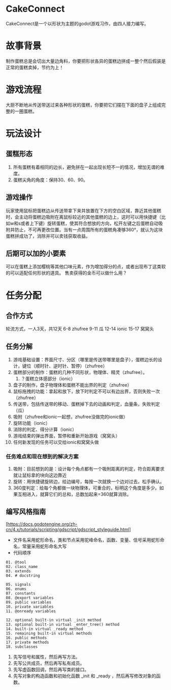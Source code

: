 # CakeConnect
CakeConnect是一个以形状为主题的godot游戏习作，由四人接力编写。
# 故事背景

制作蛋糕总是会切出大量边角料，你要把形状各异的蛋糕边拼成一整个然后假装是正常的蛋糕卖掉，节约为上！

# 游戏流程

大厨不断地从传送带送过来各种形状的蛋糕，你要把它们摆在下面的盘子上组成完整的一圈蛋糕。

# 玩法设计

## 蛋糕形态

1. 所有蛋糕有着相同的边长，避免拼在一起出现长短不一的情况，增加无谓的难度。
2. 蛋糕尖角的角度：保持30、60、90。

## 游戏操作

玩家使用鼠标把蛋糕边从传送带拿下来并放置在下方的空白区域，靠近其他蛋糕时，会主动将蛋糕边吸附在离鼠标较近的其他蛋糕的边上，这时可以用快捷键（比如w和s或者上下键）旋转蛋糕，使其符合想放的方向，松开左键之后蛋糕自动吸附并防止，不可再更改位置。当有一点周围所有的蛋糕角凑够360°，就认为这块蛋糕拼成功了，消除并可以卖钱获取收益。

## 后期可以加的小要素

可以在蛋糕上添加樱桃等其他口味元素，作为增加得分的点，或者出现布丁这类软的可以适配任何形状的道具。 售卖获得的金币可以做什么用？

# 任务分配

## 合作方式
轮流方式，一人3天，共12天
6-8 zhufree 9-11 瓜 12-14 ionic 15-17 窝窝头

## 任务分解
1. 游戏基础设置：界面尺寸、分区（哪里是传送带哪里是盘子），蛋糕边长的设计，键位（顺时针、逆时针、暂停）（zhufree）
2. 蛋糕部分的制作：蛋糕的几种不同形状，物理体、精灵（zhufree）。
	1. ？蛋糕立体感部分（ionic）
3. 盘子的制作，盘子物理体和蛋糕不能出界的判定（zhufree）
4. 鼠标拖拽的功能：拿起和放下，放下时判定不可以有边出界，否则失败一次（zhufree）
5. 传送带，包括传送带的移动、蛋糕掉下去的动画和判定，血量条，失败判定（瓜）
6. 吸附（zhufree和ionic一起想，zhufree没做完的ionic做）
7. 旋转功能（ionic）
8. 消除的判定、得分计算（ionic）
9. 游戏结束的弹出界面，暂停和重新开始游戏（窝窝头）
10. 任何新发现的任务可以交给ionic和窝窝头做

### 任务难点和现在想到的解决方案
1. 吸附：目前想到的是：设计每个角点都有一个吸附距离的判定，符合距离要求就让鼠标拿的块向这边靠近
2. 旋转：用快捷键旋转边，给边编号，每按一次就换一个边对过去。松手确认。
3. 360度判定：给每个角都做一块物理体，可重合的，标明这个角度是多少。如果互相进入，就算它们的总和，总数加起来=360就算消除。

## 编写风格指南
[https://docs.godotengine.org/zh-cn/4.x/tutorials/scripting/gdscript/gdscript_styleguide.html]
* 文件名采用蛇形命名，类和节点采用驼峰命名，函数、变量、信号采用蛇形命名，常量采用蛇形命名大写
* 代码顺序
```
01. @tool
02. class_name
03. extends
04. # docstring

05. signals
06. enums
07. constants
08. @export variables
09. public variables
10. private variables
11. @onready variables

12. optional built-in virtual _init method
13. optional built-in virtual _enter_tree() method
14. built-in virtual _ready method
15. remaining built-in virtual methods
16. public methods
17. private methods
18. subclasses
```
1. 先写信号和属性，然后再写方法。
2. 先写公共成员，然后再写私有成员。
3. 先写虚函数回调，然后再写类的接口。
4. 先写对象的构造函数和初始化函数 _init 和 _ready ，然后再写修改对象的函数。

